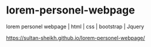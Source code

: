 # lorem-personel-webpage
lorem personel webpage | html | css | bootstrap | Jquery

https://sultan-sheikh.github.io/lorem-personel-webpage/
